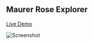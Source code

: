 ## Maurer Rose Explorer

[Live Demo](https://filip26.github.io/maurer-rose-explorer/)

![Screenshot](https://filip26.github.io/maurer-rose-explorer/assets/mres-1.png)


